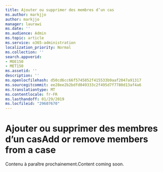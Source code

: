 ```yaml
---
title: Ajouter ou supprimer des membres d’un cas
ms.author: markjjo
author: markjjo
manager: laurawi
ms.date: ''
ms.audience: Admin
ms.topic: article
ms.service: o365-administration
localization_priority: Normal
ms.collection: ''
search.appverid:
- MOE150
- MET150
ms.assetid: ''
description: ''
ms.openlocfilehash: d50cd6cc66f5745852f415533b9aaf2047a91317
ms.sourcegitcommit: ee28ee2b2bdfd049333c2f495d7f7780d13af4a6
ms.translationtype: MT
ms.contentlocale: fr-FR
ms.lasthandoff: 01/29/2019
ms.locfileid: "29607670"
---
```

# <a name="add-or-remove-members-from-a-case"></a><span data-ttu-id="0e846-102">Ajouter ou supprimer des membres d’un cas</span><span class="sxs-lookup"><span data-stu-id="0e846-102">Add or remove members from a case</span></span>

<span data-ttu-id="0e846-103">Contenu à paraître prochainement.</span><span class="sxs-lookup"><span data-stu-id="0e846-103">Content coming soon.</span></span>